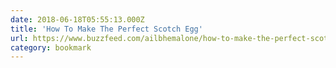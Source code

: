 ```yaml
---
date: 2018-06-18T05:55:13.000Z
title: 'How To Make The Perfect Scotch Egg'
url: https://www.buzzfeed.com/ailbhemalone/how-to-make-the-perfect-scotch-egg
category: bookmark
---
```

